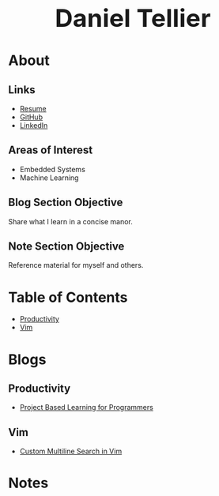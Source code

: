 <h1 style="font-size: 50px; text-align: center;">Daniel Tellier</h1>

# About
## Links
- [Resume](./docs/daniel_tellier.pdf)
- [GitHub](https://github.com/DanielTellier)
- [LinkedIn](https://www.linkedin.com/in/daniel-tellier-210ab3a4/)

## Areas of Interest
- Embedded Systems
- Machine Learning

## Blog Section Objective
Share what I learn in a concise manor.

## Note Section Objective
Reference material for myself and others.

# Table of Contents
- [Productivity](#productivity)
- [Vim](#vim)

# Blogs
## Productivity
- [Project Based Learning for Programmers](./blogs/project_based_learning_1.md)

## Vim
- [Custom Multiline Search in Vim](./blogs/vim_multi_line_search_2.md)

# Notes
